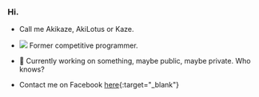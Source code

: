 ### Hi. 

- Call me Akikaze, AkiLotus or Kaze.
- ![ ](https://run.kaist.ac.kr/badges/codeforces/Akikaze.svg) Former competitive programmer.
- 🔭 Currently working on something, maybe public, maybe private. Who knows?

- Contact me on Facebook [here](https://www.facebook.com/DuyBach.O16){:target="_blank"}
